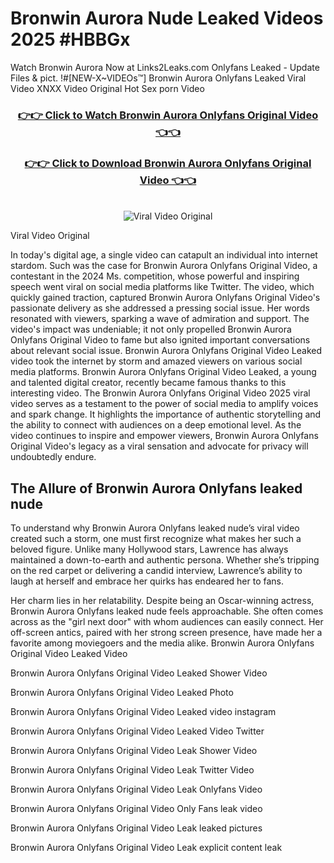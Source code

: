 # Bronwin Aurora Nude Leaked Videos 2025 #HBBGx

Watch Bronwin Aurora Now at Links2Leaks.com Onlyfans Leaked - Update Files & pict. !#[NEW-X~VIDEOs™] Bronwin Aurora Onlyfans Leaked Viral Video XNXX Video Original Hot Sex porn Video
<br>
<div align="center">
<h3><a href="https://links2leaks.com/bronwinaurora" rel="nofollow">👉👉 Click to Watch Bronwin Aurora Onlyfans Original Video 👈👈</a></h3>
<h3><a href="https://links2leaks.com/bronwinaurora" rel="nofollow">👉👉 Click to Download Bronwin Aurora Onlyfans Original Video 👈👈</a></h3>
<br>
<a href="https://links2leaks.com/bronwinaurora" rel="nofollow"><img src="https://i.ibb.co/Gkj2r4b/banner.png" alt="Viral Video Original" style="max-width: 100%; display: inline-block;" data-target="animated-image.originalImage"></a>
</div>

Viral Video Original

In today's digital age, a single video can catapult an individual into internet stardom. Such was the case for Bronwin Aurora Onlyfans Original Video, a contestant in the 2024 Ms. competition, whose powerful and inspiring speech went viral on social media platforms like Twitter.
The video, which quickly gained traction, captured Bronwin Aurora Onlyfans Original Video's passionate delivery as she addressed a pressing social issue. Her words resonated with viewers, sparking a wave of admiration and support. The video's impact was undeniable; it not only propelled Bronwin Aurora Onlyfans Original Video to fame but also ignited important conversations about relevant social issue.
Bronwin Aurora Onlyfans Original Video Leaked video took the internet by storm and amazed viewers on various social media platforms. Bronwin Aurora Onlyfans Original Video Leaked, a young and talented digital creator, recently became famous thanks to this interesting video.
The Bronwin Aurora Onlyfans Original Video 2025 viral video serves as a testament to the power of social media to amplify voices and spark change. It highlights the importance of authentic storytelling and the ability to connect with audiences on a deep emotional level. As the video continues to inspire and empower viewers, Bronwin Aurora Onlyfans Original Video's legacy as a viral sensation and advocate for privacy will undoubtedly endure.

<h2>The Allure of Bronwin Aurora Onlyfans leaked nude</h2>


To understand why Bronwin Aurora Onlyfans leaked nude’s viral video created such a storm, one must first recognize what makes her such a beloved figure. Unlike many Hollywood stars, Lawrence has always maintained a down-to-earth and authentic persona. Whether she’s tripping on the red carpet or delivering a candid interview, Lawrence’s ability to laugh at herself and embrace her quirks has endeared her to fans.

Her charm lies in her relatability. Despite being an Oscar-winning actress, Bronwin Aurora Onlyfans leaked nude feels approachable. She often comes across as the "girl next door" with whom audiences can easily connect. Her off-screen antics, paired with her strong screen presence, have made her a favorite among moviegoers and the media alike.
Bronwin Aurora Onlyfans Original Video Leaked Video

Bronwin Aurora Onlyfans Original Video Leaked Shower Video

Bronwin Aurora Onlyfans Original Video Leaked Photo

Bronwin Aurora Onlyfans Original Video Leaked video instagram

Bronwin Aurora Onlyfans Original Video Leaked Video Twitter

Bronwin Aurora Onlyfans Original Video Leak Shower Video

Bronwin Aurora Onlyfans Original Video Leak Twitter Video

Bronwin Aurora Onlyfans Original Video Leak Onlyfans Video

Bronwin Aurora Onlyfans Original Video Only Fans leak video

Bronwin Aurora Onlyfans Original Video Leak leaked pictures

Bronwin Aurora Onlyfans Original Video Leak explicit content leak